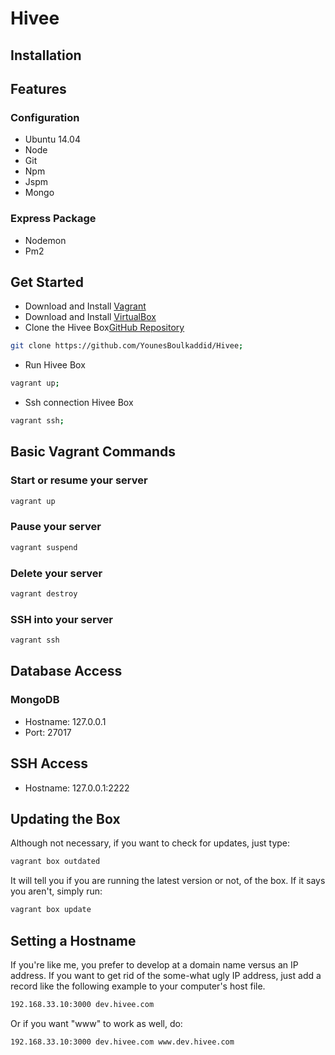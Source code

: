 Hivee
=================
Installation
-----------------
## Features

### Configuration

- Ubuntu 14.04 
- Node 
- Git
- Npm
- Jspm 
- Mongo

### Express Package

- Nodemon
- Pm2 


## Get Started

* Download and Install [Vagrant][1]
* Download and Install [VirtualBox][2]
* Clone the Hivee Box[GitHub Repository][3]
```bash
git clone https://github.com/YounesBoulkaddid/Hivee;
```
* Run Hivee Box

```bash
vagrant up;
```

* Ssh connection Hivee Box

```bash
vagrant ssh;
```

## Basic Vagrant Commands


### Start or resume your server
```bash
vagrant up
```

### Pause your server
```bash
vagrant suspend
```

### Delete your server
```bash
vagrant destroy
```

### SSH into your server
```bash
vagrant ssh
```




## Database Access

### MongoDB

- Hostname: 127.0.0.1
- Port: 27017


## SSH Access

- Hostname: 127.0.0.1:2222

## Updating the Box

Although not necessary, if you want to check for updates, just type:

```bash
vagrant box outdated
```

It will tell you if you are running the latest version or not, of the box. If it says you aren't, simply run:

```bash
vagrant box update
```


## Setting a Hostname

If you're like me, you prefer to develop at a domain name versus an IP address. If you want to get rid of the some-what ugly IP address, just add a record like the following example to your computer's host file.

```bash
192.168.33.10:3000 dev.hivee.com
```

Or if you want "www" to work as well, do:

```bash
192.168.33.10:3000 dev.hivee.com www.dev.hivee.com
```



 [1]: https://www.vagrantup.com/downloads.html
 [2]: https://www.virtualbox.org/wiki/Downloads
 [3]: https://github.com/YounesBoulkaddid/Hivee